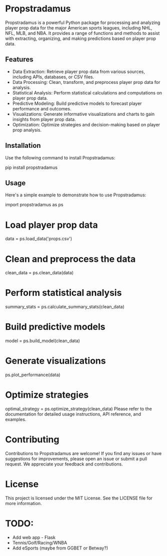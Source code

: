 # Propstradamus

Propstradamus is a powerful Python package for processing and analyzing player prop data for the major American sports leagues, including NHL, NFL, MLB, and NBA. It provides a range of functions and methods to assist with extracting, organizing, and making predictions based on player prop data.

## Features

- Data Extraction: Retrieve player prop data from various sources, including APIs, databases, or CSV files.
- Data Processing: Clean, transform, and preprocess player prop data for analysis.
- Statistical Analysis: Perform statistical calculations and computations on player prop data.
- Predictive Modeling: Build predictive models to forecast player performance and outcomes.
- Visualizations: Generate informative visualizations and charts to gain insights from player prop data.
- Optimization: Optimize strategies and decision-making based on player prop analysis.

## Installation

Use the following command to install Propstradamus:

pip install propstradamus

## Usage
Here's a simple example to demonstrate how to use Propstradamus:

import propstradamus as ps

# Load player prop data
data = ps.load_data('props.csv')

# Clean and preprocess the data
clean_data = ps.clean_data(data)

# Perform statistical analysis
summary_stats = ps.calculate_summary_stats(clean_data)

# Build predictive models
model = ps.build_model(clean_data)

# Generate visualizations
ps.plot_performance(data)

# Optimize strategies
optimal_strategy = ps.optimize_strategy(clean_data)
Please refer to the documentation for detailed usage instructions, API reference, and examples.

# Contributing
Contributions to Propstradamus are welcome! If you find any issues or have suggestions for improvements, please open an issue or submit a pull request. We appreciate your feedback and contributions.

# License
This project is licensed under the MIT License. See the LICENSE file for more information.

# TODO:

*   Add web app - Flask
*   Tennis/Golf/Racing/WNBA
*   Add eSports (maybe from GGBET or Betway?)